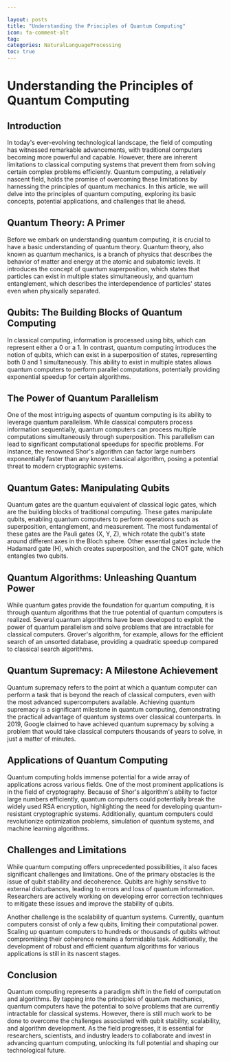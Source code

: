 ```yaml
---

layout: posts
title: "Understanding the Principles of Quantum Computing"
icon: fa-comment-alt
tag:      
categories: NaturalLanguageProcessing
toc: true
---
```




# Understanding the Principles of Quantum Computing

## Introduction

In today's ever-evolving technological landscape, the field of computing has witnessed remarkable advancements, with traditional computers becoming more powerful and capable. However, there are inherent limitations to classical computing systems that prevent them from solving certain complex problems efficiently. Quantum computing, a relatively nascent field, holds the promise of overcoming these limitations by harnessing the principles of quantum mechanics. In this article, we will delve into the principles of quantum computing, exploring its basic concepts, potential applications, and challenges that lie ahead.

## Quantum Theory: A Primer

Before we embark on understanding quantum computing, it is crucial to have a basic understanding of quantum theory. Quantum theory, also known as quantum mechanics, is a branch of physics that describes the behavior of matter and energy at the atomic and subatomic levels. It introduces the concept of quantum superposition, which states that particles can exist in multiple states simultaneously, and quantum entanglement, which describes the interdependence of particles' states even when physically separated.

## Qubits: The Building Blocks of Quantum Computing

In classical computing, information is processed using bits, which can represent either a 0 or a 1. In contrast, quantum computing introduces the notion of qubits, which can exist in a superposition of states, representing both 0 and 1 simultaneously. This ability to exist in multiple states allows quantum computers to perform parallel computations, potentially providing exponential speedup for certain algorithms.

## The Power of Quantum Parallelism

One of the most intriguing aspects of quantum computing is its ability to leverage quantum parallelism. While classical computers process information sequentially, quantum computers can process multiple computations simultaneously through superposition. This parallelism can lead to significant computational speedups for specific problems. For instance, the renowned Shor's algorithm can factor large numbers exponentially faster than any known classical algorithm, posing a potential threat to modern cryptographic systems.

## Quantum Gates: Manipulating Qubits

Quantum gates are the quantum equivalent of classical logic gates, which are the building blocks of traditional computing. These gates manipulate qubits, enabling quantum computers to perform operations such as superposition, entanglement, and measurement. The most fundamental of these gates are the Pauli gates (X, Y, Z), which rotate the qubit's state around different axes in the Bloch sphere. Other essential gates include the Hadamard gate (H), which creates superposition, and the CNOT gate, which entangles two qubits.

## Quantum Algorithms: Unleashing Quantum Power

While quantum gates provide the foundation for quantum computing, it is through quantum algorithms that the true potential of quantum computers is realized. Several quantum algorithms have been developed to exploit the power of quantum parallelism and solve problems that are intractable for classical computers. Grover's algorithm, for example, allows for the efficient search of an unsorted database, providing a quadratic speedup compared to classical search algorithms.

## Quantum Supremacy: A Milestone Achievement

Quantum supremacy refers to the point at which a quantum computer can perform a task that is beyond the reach of classical computers, even with the most advanced supercomputers available. Achieving quantum supremacy is a significant milestone in quantum computing, demonstrating the practical advantage of quantum systems over classical counterparts. In 2019, Google claimed to have achieved quantum supremacy by solving a problem that would take classical computers thousands of years to solve, in just a matter of minutes.

## Applications of Quantum Computing

Quantum computing holds immense potential for a wide array of applications across various fields. One of the most prominent applications is in the field of cryptography. Because of Shor's algorithm's ability to factor large numbers efficiently, quantum computers could potentially break the widely used RSA encryption, highlighting the need for developing quantum-resistant cryptographic systems. Additionally, quantum computers could revolutionize optimization problems, simulation of quantum systems, and machine learning algorithms.

## Challenges and Limitations

While quantum computing offers unprecedented possibilities, it also faces significant challenges and limitations. One of the primary obstacles is the issue of qubit stability and decoherence. Qubits are highly sensitive to external disturbances, leading to errors and loss of quantum information. Researchers are actively working on developing error correction techniques to mitigate these issues and improve the stability of qubits.

Another challenge is the scalability of quantum systems. Currently, quantum computers consist of only a few qubits, limiting their computational power. Scaling up quantum computers to hundreds or thousands of qubits without compromising their coherence remains a formidable task. Additionally, the development of robust and efficient quantum algorithms for various applications is still in its nascent stages.

## Conclusion

Quantum computing represents a paradigm shift in the field of computation and algorithms. By tapping into the principles of quantum mechanics, quantum computers have the potential to solve problems that are currently intractable for classical systems. However, there is still much work to be done to overcome the challenges associated with qubit stability, scalability, and algorithm development. As the field progresses, it is essential for researchers, scientists, and industry leaders to collaborate and invest in advancing quantum computing, unlocking its full potential and shaping our technological future.